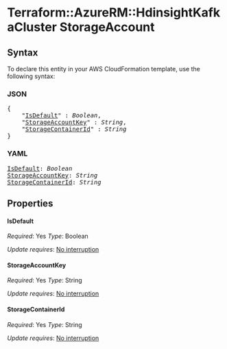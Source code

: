 # Terraform::AzureRM::HdinsightKafkaCluster StorageAccount

## Syntax

To declare this entity in your AWS CloudFormation template, use the following syntax:

### JSON

<pre>
{
    "<a href="#isdefault" title="IsDefault">IsDefault</a>" : <i>Boolean</i>,
    "<a href="#storageaccountkey" title="StorageAccountKey">StorageAccountKey</a>" : <i>String</i>,
    "<a href="#storagecontainerid" title="StorageContainerId">StorageContainerId</a>" : <i>String</i>
}
</pre>

### YAML

<pre>
<a href="#isdefault" title="IsDefault">IsDefault</a>: <i>Boolean</i>
<a href="#storageaccountkey" title="StorageAccountKey">StorageAccountKey</a>: <i>String</i>
<a href="#storagecontainerid" title="StorageContainerId">StorageContainerId</a>: <i>String</i>
</pre>

## Properties

#### IsDefault

_Required_: Yes
_Type_: Boolean

_Update requires_: [No interruption](https://docs.aws.amazon.com/AWSCloudFormation/latest/UserGuide/using-cfn-updating-stacks-update-behaviors.html#update-no-interrupt)

#### StorageAccountKey

_Required_: Yes
_Type_: String

_Update requires_: [No interruption](https://docs.aws.amazon.com/AWSCloudFormation/latest/UserGuide/using-cfn-updating-stacks-update-behaviors.html#update-no-interrupt)

#### StorageContainerId

_Required_: Yes
_Type_: String

_Update requires_: [No interruption](https://docs.aws.amazon.com/AWSCloudFormation/latest/UserGuide/using-cfn-updating-stacks-update-behaviors.html#update-no-interrupt)

